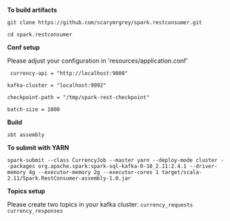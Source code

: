 
**To build artifacts**

`git clone https://github.com/scarymrgrey/spark.restconsumer.git`

`cd spark.restconsumer`

**Conf setup**

Please adjust your configuration in 'resources/application.conf'

` currency-api = "http://localhost:9000"`

`kafka-cluster = "localhost:9092"`
   
`checkpoint-path = "/tmp/spark-rest-checkpoint"`
   
`batch-size = 1000`

**Build**

`sbt assembly`

**To submit with YARN**

`spark-submit --class CurrencyJob --master yarn --deploy-mode cluster --packages org.apache.spark:spark-sql-kafka-0-10_2.11:2.4.1 --driver-memory 4g --executor-memory 2g --executor-cores 1 target/scala-2.11/Spark.RestConsumer-assembly-1.0.jar` 

**Topics setup**

Please create two topics in your kafka cluster: `currency_requests` `currency_responses`